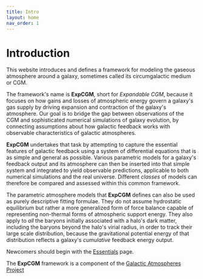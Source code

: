 ```yaml
---
title: Intro
layout: home
nav_order: 1
---
```


<title>ExpCGM</title> <script src="https://polyfill.io/v3/polyfill.min.js?features=es6"></script> <script> MathJax = { tex: { inlineMath: [['$', '$']], displayMath: [ ['$$','$$'], ["\\(","\\)"] ], processEscapes: true } }; </script> <script id="MathJax-script" async src="https://cdn.jsdelivr.net/npm/mathjax@3/es5/tex-chtml.js"> </script>

# Introduction

This website introduces and defines a framework for modeling the gaseous atmosphere around a galaxy, sometimes called its circumgalactic medium or CGM. 

The framework's name is **ExpCGM**, short for *Expandable CGM*, because it focuses on how gains and losses of atmospheric energy govern a galaxy's gas supply by driving expansion and contraction of the galaxy's atmosphere. Our goal is to bridge the gap between observations of the CGM and sophisticated numerical simulations of galaxy evolution, by connecting assumptions about how galactic feedback works with observable characteristics of galactic atmospheres.

**ExpCGM** undertakes that task by attempting to capture the essential features of galactic feedback using a system of differential equations that is as simple and general as possible. Various parametric models for a galaxy's feedback output and its atmosphere can then be inserted into that simple system and integrated to yield observable predictions, applicable to both numerical simulations and the real universe. Different *classes* of models can therefore be compared and assessed within this common framework. 

The parametric atmosphere models that **ExpCGM** defines can also be used as purely descriptive fitting formulae. They do not assume hydrostatic equilibrium but rather a more generalized form of force balance capable of representing non-thermal forms of atmospheric support energy. They also apply to *_all_* the baryons initially associated with a halo's dark matter, including the baryons beyond the halo's virial radius, in order to track their large scale distribution, because the gravitational potential energy of that distribution reflects a galaxy's *cumulative* feedback energy output.

Newcomers should begin with the [Essentials](descriptions/Essentials) page.

The **ExpCGM** framework is a component of the [Galactic Atmospheres Project](https://galacticatmospheres.org) 

